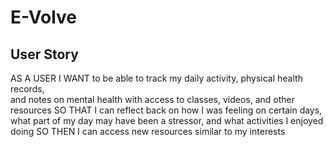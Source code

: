 # E-Volve

## User Story
AS A USER
	I WANT to be able to track my daily activity, physical health records,  
       and notes on mental health with access to classes, videos, and 
       other resources 
SO THAT
	I can reflect back on how I was feeling on certain days, what part of 
        my day may have been a stressor, and what activities I enjoyed doing
SO THEN
	I can access new resources similar to my interests
